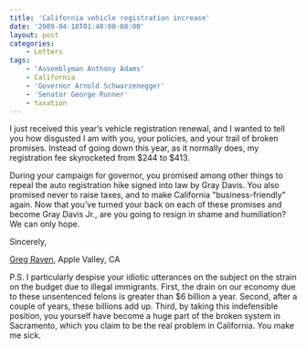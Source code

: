 ```yaml
---
title: 'California vehicle registration increase'
date: '2009-04-18T01:40:00-08:00'
layout: post
categories:
    - Letters
tags:
    - 'Assemblyman Anthony Adams'
    - California
    - 'Governor Arnold Schwarzenegger'
    - 'Senator George Runner'
    - taxation
---
```


I just received this year’s vehicle registration renewal, and I wanted to tell you how disgusted I am with you, your policies, and your trail of broken promises. Instead of going down this year, as it normally does, my registration fee skyrocketed from $244 to $413.  
  
During your campaign for governor, you promised among other things to repeal the auto registration hike signed into law by Gray Davis. You also promised never to raise taxes, and to make California "business-friendly" again. Now that you’ve turned your back on each of these promises and become Gray Davis Jr., are you going to resign in shame and humiliation? We can only hope.

Sincerely,

[Greg Raven](https://www.gregraven.org), Apple Valley, CA

P.S. I particularly despise your idiotic utterances on the subject on the strain on the budget due to illegal immigrants. First, the drain on our economy due to these unsentenced felons is greater than $6 billion a year. Second, after a couple of years, these billions add up. Third, by taking this indefensible position, you yourself have become a huge part of the broken system in Sacramento, which you claim to be the real problem in California. You make me sick.